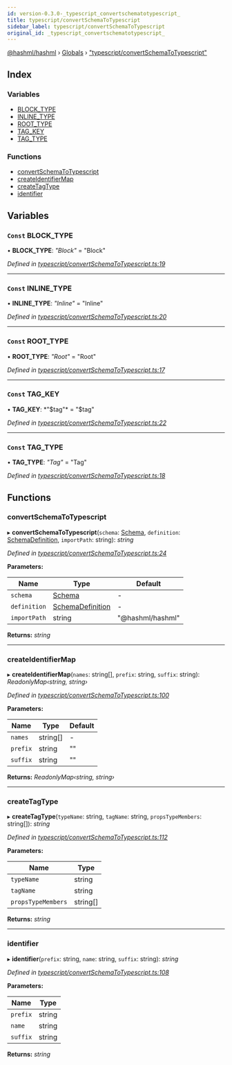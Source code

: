 ```yaml
---
id: version-0.3.0-_typescript_convertschematotypescript_
title: typescript/convertSchemaToTypescript
sidebar_label: typescript/convertSchemaToTypescript
original_id: _typescript_convertschematotypescript_
---
```


[@hashml/hashml](../index.md) › [Globals](../globals.md) › ["typescript/convertSchemaToTypescript"](_typescript_convertschematotypescript_.md)

## Index

### Variables

* [BLOCK_TYPE](_typescript_convertschematotypescript_.md#const-block_type)
* [INLINE_TYPE](_typescript_convertschematotypescript_.md#const-inline_type)
* [ROOT_TYPE](_typescript_convertschematotypescript_.md#const-root_type)
* [TAG_KEY](_typescript_convertschematotypescript_.md#const-tag_key)
* [TAG_TYPE](_typescript_convertschematotypescript_.md#const-tag_type)

### Functions

* [convertSchemaToTypescript](_typescript_convertschematotypescript_.md#convertschematotypescript)
* [createIdentifierMap](_typescript_convertschematotypescript_.md#createidentifiermap)
* [createTagType](_typescript_convertschematotypescript_.md#createtagtype)
* [identifier](_typescript_convertschematotypescript_.md#identifier)

## Variables

### `Const` BLOCK_TYPE

• **BLOCK_TYPE**: *"Block"* = "Block"

*Defined in [typescript/convertSchemaToTypescript.ts:19](https://github.com/hashml/hashml/blob/6983021/src/typescript/convertSchemaToTypescript.ts#L19)*

___

### `Const` INLINE_TYPE

• **INLINE_TYPE**: *"Inline"* = "Inline"

*Defined in [typescript/convertSchemaToTypescript.ts:20](https://github.com/hashml/hashml/blob/6983021/src/typescript/convertSchemaToTypescript.ts#L20)*

___

### `Const` ROOT_TYPE

• **ROOT_TYPE**: *"Root"* = "Root"

*Defined in [typescript/convertSchemaToTypescript.ts:17](https://github.com/hashml/hashml/blob/6983021/src/typescript/convertSchemaToTypescript.ts#L17)*

___

### `Const` TAG_KEY

• **TAG_KEY**: *"$tag"* = "$tag"

*Defined in [typescript/convertSchemaToTypescript.ts:22](https://github.com/hashml/hashml/blob/6983021/src/typescript/convertSchemaToTypescript.ts#L22)*

___

### `Const` TAG_TYPE

• **TAG_TYPE**: *"Tag"* = "Tag"

*Defined in [typescript/convertSchemaToTypescript.ts:18](https://github.com/hashml/hashml/blob/6983021/src/typescript/convertSchemaToTypescript.ts#L18)*

## Functions

###  convertSchemaToTypescript

▸ **convertSchemaToTypescript**(`schema`: [Schema](../classes/_schema_schema_.schema.md), `definition`: [SchemaDefinition](../interfaces/_schema_schemadefinition_.schemadefinition.md), `importPath`: string): *string*

*Defined in [typescript/convertSchemaToTypescript.ts:24](https://github.com/hashml/hashml/blob/6983021/src/typescript/convertSchemaToTypescript.ts#L24)*

**Parameters:**

Name | Type | Default |
------ | ------ | ------ |
`schema` | [Schema](../classes/_schema_schema_.schema.md) | - |
`definition` | [SchemaDefinition](../interfaces/_schema_schemadefinition_.schemadefinition.md) | - |
`importPath` | string | "@hashml/hashml" |

**Returns:** *string*

___

###  createIdentifierMap

▸ **createIdentifierMap**(`names`: string[], `prefix`: string, `suffix`: string): *ReadonlyMap‹string, string›*

*Defined in [typescript/convertSchemaToTypescript.ts:100](https://github.com/hashml/hashml/blob/6983021/src/typescript/convertSchemaToTypescript.ts#L100)*

**Parameters:**

Name | Type | Default |
------ | ------ | ------ |
`names` | string[] | - |
`prefix` | string | "" |
`suffix` | string | "" |

**Returns:** *ReadonlyMap‹string, string›*

___

###  createTagType

▸ **createTagType**(`typeName`: string, `tagName`: string, `propsTypeMembers`: string[]): *string*

*Defined in [typescript/convertSchemaToTypescript.ts:112](https://github.com/hashml/hashml/blob/6983021/src/typescript/convertSchemaToTypescript.ts#L112)*

**Parameters:**

Name | Type |
------ | ------ |
`typeName` | string |
`tagName` | string |
`propsTypeMembers` | string[] |

**Returns:** *string*

___

###  identifier

▸ **identifier**(`prefix`: string, `name`: string, `suffix`: string): *string*

*Defined in [typescript/convertSchemaToTypescript.ts:108](https://github.com/hashml/hashml/blob/6983021/src/typescript/convertSchemaToTypescript.ts#L108)*

**Parameters:**

Name | Type |
------ | ------ |
`prefix` | string |
`name` | string |
`suffix` | string |

**Returns:** *string*
